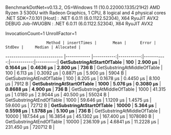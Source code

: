 
BenchmarkDotNet=v0.13.2, OS=Windows 11 (10.0.22000.1335/21H2)
AMD Ryzen 3 5300U with Radeon Graphics, 1 CPU, 8 logical and 4 physical cores
.NET SDK=7.0.101
  [Host]     : .NET 6.0.11 (6.0.1122.52304), X64 RyuJIT AVX2 DEBUG
  Job-IWUGBN : .NET 6.0.11 (6.0.1122.52304), X64 RyuJIT AVX2

InvocationCount=1  UnrollFactor=1  

                      Method | insertTimes |       Mean |      Error |     StdDev |     Median | Allocated |
---------------------------- |------------ |-----------:|-----------:|-----------:|-----------:|----------:|
  **GetSubstringAtStartOfTable** |         **100** |   **2.900 μs** |  **0.1644 μs** |  **0.4636 μs** |   **2.800 μs** |     **736 B** |
 GetSubstringAtMiddleOfTable |         100 |   6.113 μs |  0.3092 μs |  0.8871 μs |   5.900 μs |    5904 B |
    GetSubstringAtEndOfTable |         100 |   8.205 μs |  0.1678 μs |  0.4450 μs |   8.100 μs |    7912 B |
  **GetSubstringAtStartOfTable** |        **1000** |   **5.076 μs** |  **0.3080 μs** |  **0.8688 μs** |   **4.900 μs** |     **736 B** |
 GetSubstringAtMiddleOfTable |        1000 |  41.315 μs |  1.0180 μs |  2.9044 μs |  40.500 μs |   55024 B |
    GetSubstringAtEndOfTable |        1000 |  59.646 μs |  1.1209 μs |  1.4575 μs |  59.600 μs |   72712 B |
  **GetSubstringAtStartOfTable** |       **10000** |   **5.364 μs** |  **0.5598 μs** |  **1.5788 μs** |   **5.100 μs** |     **736 B** |
 GetSubstringAtMiddleOfTable |       10000 | 187.544 μs | 16.3854 μs | 45.1302 μs | 167.400 μs | 1078080 B |
    GetSubstringAtEndOfTable |       10000 | 236.109 μs |  4.6841 μs | 11.2228 μs | 231.450 μs |  720712 B |

